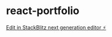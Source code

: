 # react-portfolio

[Edit in StackBlitz next generation editor ⚡️](https://stackblitz.com/~/github.com/ajith-1/react-portfolio)